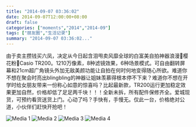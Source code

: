 ```yaml
---
title: "2014-09-07 03:36:02"
date: 2014-09-07T12:00:00+08:00
draft: false
categories: ["moments","2014","2014-09"]
tags: ["朋友圈","生活记录"]
summary: "2014-09-07 03:36:02..."
---
```


由于卖主攒钱买六凤，决定从今日起含泪甩卖风靡全球的白富美自拍神器浪漫🌸樱花粉🌸Casio TR200。1210万像素，8种滤镜效果，6种场景模式。可自由翻转屏幕和21cm超广角镜头外加无敌美颜功能让自拍在何时何地变得随心所欲。难道你不想在聚会时亮出blingbling的神器让姐妹羡慕得根本停不下来？难道你不想在开学时给女朋友带来一份称心如意的惊喜吗？比起最新款，TR200运行更加稳定效果更加自然，价格却低了足足两千块！！！全新未拆，所有配件保修齐全。爱城现货，可预约看货送货上门。心动了吗？手快有，手慢无。仅此一台，价格绝对公道，小伙伴们赶快开抢吧！

![Media 1](/Moments/photos/2014-09-07/201409070336020.jpg)
![Media 2](/Moments/photos/2014-09-07/201409070336021.jpg)
![Media 3](/Moments/photos/2014-09-07/201409070336022.jpg)
![Media 4](/Moments/photos/2014-09-07/201409070336023.jpg)

